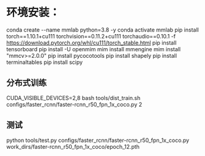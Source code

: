 # 环境安装：
conda create --name mmlab python=3.8 -y
conda activate mmlab
pip install torch==1.10.1+cu111 torchvision==0.11.2+cu111 torchaudio==0.10.1 -f https://download.pytorch.org/whl/cu111/torch_stable.html
pip install tensorboard
pip install -U openmim
mim install mmengine
mim install "mmcv>=2.0.0"
pip install pycocotools
pip install shapely
pip install terminaltables
pip install scipy


## 分布式训练
CUDA_VISIBLE_DEVICES=2,8 bash tools/dist_train.sh configs/faster_rcnn/faster-rcnn_r50_fpn_1x_coco.py 2

## 测试

python tools/test.py configs/faster_rcnn/faster-rcnn_r50_fpn_1x_coco.py work_dirs/faster-rcnn_r50_fpn_1x_coco/epoch_12.pth